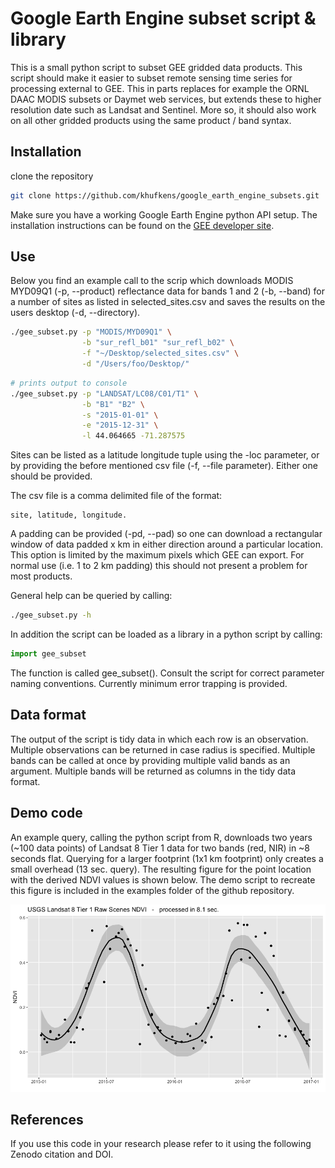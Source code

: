 # Google Earth Engine subset script & library

This is a small python script to subset GEE gridded data products. This script should make it easier to subset remote sensing time series for processing external to GEE. This in parts replaces for example the ORNL DAAC MODIS subsets or Daymet web services, but extends these to higher resolution date such as Landsat and Sentinel. More so, it should also work on all other gridded products using the same product / band syntax.

## Installation

clone the repository

```bash
git clone https://github.com/khufkens/google_earth_engine_subsets.git
```

Make sure you have a working Google Earth Engine python API setup. The installation instructions can be found on the [GEE developer site](https://developers.google.com/earth-engine/python_install).

## Use

Below you find an example call to the scrip which downloads MODIS MYD09Q1 (-p, --product) reflectance data for bands 1 and 2 (-b, --band) for a number of sites as listed in selected_sites.csv and saves the results on the users desktop (-d, --directory).

```bash
./gee_subset.py -p "MODIS/MYD09Q1" \
                -b "sur_refl_b01" "sur_refl_b02" \
                -f "~/Desktop/selected_sites.csv" \
                -d "/Users/foo/Desktop/"
```

``` bash
# prints output to console
./gee_subset.py -p "LANDSAT/LC08/C01/T1" \
                -b "B1" "B2" \
                -s "2015-01-01" \
                -e "2015-12-31" \
                -l 44.064665 -71.287575
```

Sites can be listed as a latitude longitude tuple using the -loc parameter, or by providing the before mentioned csv file (-f, --file parameter). Either one should be provided.

The csv file is a comma delimited file of the format:

	site, latitude, longitude.

A padding can be provided (-pd, --pad) so one can download a rectangular window of data padded x km in either direction around a particular location. This option is limited by the maximum pixels which GEE can export. For normal use (i.e. 1 to 2 km padding) this should not present a problem for most products.

General help can be queried by calling:
```bash
./gee_subset.py -h
```

In addition the script can be loaded as a library in a python script by calling:

```python
import gee_subset
```
The function is called gee_subset(). Consult the script for correct parameter naming conventions. Currently minimum error trapping is provided.

## Data format

The output of the script is tidy data in which each row is an observation. Multiple observations can be returned in case radius is specified. Multiple bands can be called at once by providing multiple valid bands as an argument. Multiple bands will be returned as columns in the tidy data format.

## Demo code

An example query, calling the python script from R, downloads two years (~100 data points) of Landsat 8 Tier 1 data for two bands (red, NIR) in ~8 seconds flat. Querying for a larger footprint (1x1 km footprint) only creates a small overhead (13 sec. query). The resulting figure for the point location with the derived NDVI values is shown below. The demo script to recreate this figure is included in the examples folder of the github repository.

![](examples/demo_vis.png?raw=true)

## References

If you use this code in your research please refer to it using the following Zenodo citation and DOI.

